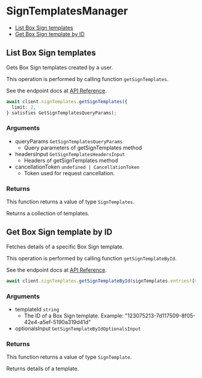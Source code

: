 # SignTemplatesManager

- [List Box Sign templates](#list-box-sign-templates)
- [Get Box Sign template by ID](#get-box-sign-template-by-id)

## List Box Sign templates

Gets Box Sign templates created by a user.

This operation is performed by calling function `getSignTemplates`.

See the endpoint docs at
[API Reference](https://developer.box.com/reference/get-sign-templates/).

<!-- sample get_sign_templates -->

```ts
await client.signTemplates.getSignTemplates({
  limit: 2,
} satisfies GetSignTemplatesQueryParams);
```

### Arguments

- queryParams `GetSignTemplatesQueryParams`
  - Query parameters of getSignTemplates method
- headersInput `GetSignTemplatesHeadersInput`
  - Headers of getSignTemplates method
- cancellationToken `undefined | CancellationToken`
  - Token used for request cancellation.

### Returns

This function returns a value of type `SignTemplates`.

Returns a collection of templates.

## Get Box Sign template by ID

Fetches details of a specific Box Sign template.

This operation is performed by calling function `getSignTemplateById`.

See the endpoint docs at
[API Reference](https://developer.box.com/reference/get-sign-templates-id/).

<!-- sample get_sign_templates_id -->

```ts
await client.signTemplates.getSignTemplateById(signTemplates.entries![0].id!);
```

### Arguments

- templateId `string`
  - The ID of a Box Sign template. Example: "123075213-7d117509-8f05-42e4-a5ef-5190a319d41d"
- optionalsInput `GetSignTemplateByIdOptionalsInput`

### Returns

This function returns a value of type `SignTemplate`.

Returns details of a template.

